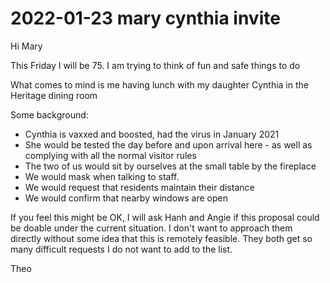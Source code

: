 # 2022-01-23 mary cynthia invite

Hi Mary

This Friday I will be 75. I am trying to think of fun and safe things to do

What comes to mind is me having lunch with my daughter Cynthia in the Heritage dining room

Some background:

* Cynthia is vaxxed and boosted, had the virus in January 2021
* She would be tested the day before and upon arrival here - as well as complying with all the normal visitor rules
* The two of us would sit by ourselves at the small table by the fireplace
* We would mask when talking to staff.
* We would request that residents maintain their distance
* We would confirm that nearby windows are open

If you feel this might be OK, I will ask Hanh and Angie if this proposal could be doable under the current situation. I don't want to approach them directly without some idea that this is remotely feasible. They both get so many difficult requests I do not want to add to the list.

Theo


